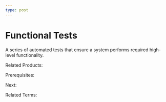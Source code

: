 ```yaml
---
type: post
---
```

# Functional Tests

A series of automated tests that ensure a system performs required high-level functionality.

Related Products:

Prerequisites:

Next:

Related Terms:
